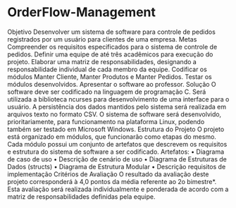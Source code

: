 # OrderFlow-Management


Objetivo
Desenvolver um sistema de software para controle de pedidos registrados por um usuário para clientes
de uma empresa.
Metas
Compreender os requisitos especificados para o sistema de controle de pedidos. Definir uma equipe de
até três acadêmicos para execução do projeto. Elaborar uma matriz de responsabilidades, designando a
responsabilidade individual de cada membro da equipe. Codificar os módulos Manter Cliente, Manter
Produtos e Manter Pedidos. Testar os módulos desenvolvidos. Apresentar o software ao professor.
Solução
O software deve ser codificado na linguagem de programação C. Será utilizada a biblioteca ncurses para
desenvolvimento de uma interface para o usuário. A persistência dos dados mantidos pelo sistema será
realizada em arquivos texto no formato CSV. O sistema de software será desenvolvido, prioritariamente, para
funcionamento na plataforma Linux, podendo também ser testado em Microsoft Windows.
Estrutura do Projeto
O projeto está organizado em módulos, que funcionarão como etapas do mesmo. Cada módulo possui um
conjunto de artefatos que descrevem os requisitos e estrutura do sistema de software a ser codificado.
Artefatos:
• Diagrama de caso de uso
• Descrição de cenário de uso
• Diagrama de Estruturas de Dados (structs)
• Diagrama de Estrutura Modular
• Descrição requisitos de implementação
Critérios de Avaliação
O resultado da avaliação deste projeto corresponderá à 4,0 pontos da média referente ao 2o bimestre*. Esta
avaliação será realizada individualmente e ponderada de acordo com a matriz de responsabilidades
definidas pela equipe.
